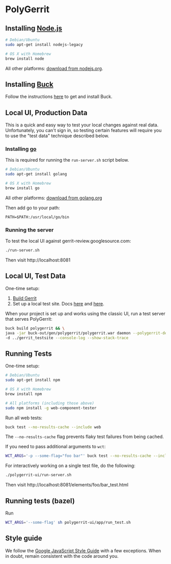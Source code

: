 # PolyGerrit

## Installing [Node.js](https://nodejs.org/en/download/)

```sh
# Debian/Ubuntu
sudo apt-get install nodejs-legacy

# OS X with Homebrew
brew install node
```

All other platforms: [download from
nodejs.org](https://nodejs.org/en/download/).

## Installing [Buck](https://buckbuild.com/)

Follow the instructions
[here](https://gerrit-review.googlesource.com/Documentation/dev-buck.html#_installation)
to get and install Buck.

## Local UI, Production Data

This is a quick and easy way to test your local changes against real data.
Unfortunately, you can't sign in, so testing certain features will require
you to use the "test data" technique described below.

### Installing [go](https://golang.org/)

This is required for running the `run-server.sh` script below.

```sh
# Debian/Ubuntu
sudo apt-get install golang

# OS X with Homebrew
brew install go
```

All other platforms: [download from golang.org](https://golang.org/)

Then add go to your path:

```
PATH=$PATH:/usr/local/go/bin
```

### Running the server

To test the local UI against gerrit-review.googlesource.com:

```sh
./run-server.sh
```

Then visit http://localhost:8081

## Local UI, Test Data

One-time setup:

1. [Build Gerrit](https://gerrit-review.googlesource.com/Documentation/dev-buck.html#_gerrit_development_war_file)
2. Set up a local test site. Docs
   [here](https://gerrit-review.googlesource.com/Documentation/install-quick.html) and
   [here](https://gerrit-review.googlesource.com/Documentation/dev-readme.html#init).

When your project is set up and works using the classic UI, run a test server
that serves PolyGerrit:

```sh
buck build polygerrit && \
java -jar buck-out/gen/polygerrit/polygerrit.war daemon --polygerrit-dev \
-d ../gerrit_testsite --console-log --show-stack-trace
```

## Running Tests

One-time setup:

```sh
# Debian/Ubuntu
sudo apt-get install npm

# OS X with Homebrew
brew install npm

# All platforms (including those above)
sudo npm install -g web-component-tester
```

Run all web tests:

```sh
buck test --no-results-cache --include web
```

The `--no-results-cache` flag prevents flaky test failures from being
cached.

If you need to pass additional arguments to `wct`:

```sh
WCT_ARGS='-p --some-flag="foo bar"' buck test --no-results-cache --include web
```

For interactively working on a single test file, do the following:

```sh
./polygerrit-ui/run-server.sh
```

Then visit http://localhost:8081/elements/foo/bar_test.html

## Running tests (bazel)

Run

```sh
WCT_ARGS='--some-flag' sh polygerrit-ui/app/run_test.sh
```

## Style guide

We follow the [Google JavaScript Style Guide](https://google.github.io/styleguide/javascriptguide.xml)
with a few exceptions. When in doubt, remain consistent with the code around you.
